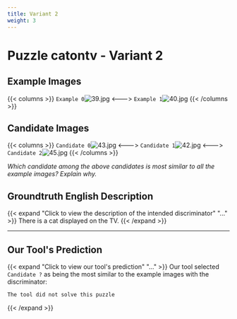 ```yaml
---
title: Variant 2
weight: 3
---
```


# Puzzle catontv - Variant 2

## Example Images
{{< columns >}}
`Example 0`![39.jpg](/natscene_data/images/39.jpg)
<--->
`Example 1`![40.jpg](/natscene_data/images/40.jpg)
{{< /columns >}}

## Candidate Images
{{< columns >}}
`Candidate 0`![43.jpg](/natscene_data/images/43.jpg)
<--->
`Candidate 1`![42.jpg](/natscene_data/images/42.jpg)
<--->
`Candidate 2`![45.jpg](/natscene_data/images/45.jpg)
{{< /columns >}}

*Which candidate among the above candidates is most similar to all the example images? Explain why.*

## Groundtruth English Description

{{< expand "Click to view the description of the intended discriminator" "..." >}}
There is a cat displayed on the TV.
{{< /expand >}}

---



## Our Tool's Prediction

{{< expand "Click to view our tool's prediction" "..." >}}
Our tool selected `Candidate ?` as being the most similar to the example images with the discriminator:
```plaintext
The tool did not solve this puzzle
```
{{< /expand >}}

